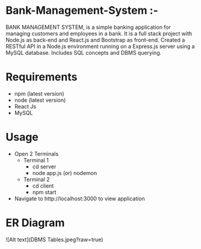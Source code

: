 # Bank-Management-System :-
  BANK MANAGEMENT SYSTEM, is a simple banking application for managing customers and employees in a bank. It is a full stack project with Node.js as back-end and React.js and Bootstrap as front-end. 
  Created a RESTful API in a Node.js environment running on a Express.js server using a MySQL database. Includes SQL concepts and DBMS querying.

# Requirements
- npm (latest version)
- node (latest version)
- React Js
- MySQL

# Usage

- Open 2 Terminals
  - Terminal 1
    - cd server
    - node app.js (or) nodemon
  - Terminal 2
    - cd client
    - npm start
- Navigate to http://<span></span>localhost:3000 to view application
# ER Diagram
![Alt text](DBMS Tables.jpeg?raw=true)
